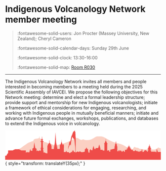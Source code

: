 # Indigenous Volcanology Network member meeting

> :fontawesome-solid-users: Jon Procter (Massey University, New Zealand); Cheryl Cameron
> 
> :fontawesome-solid-calendar-days: Sunday 29th June
> 
> :fontawesome-solid-clock: 13:30-16:00
> 
> :fontawesome-solid-map: [Room R030](maps_venue.md#__tabbed_3_1)

--- 

The Indigenous Volcanology Network invites all members and people interested in becoming members to a meeting held during the 2025 Scientific Assembly of IAVCEI. We propose the following objectives for this Network meeting: determine and elect a formal leadership structure; provide support and mentorship for new Indigenous volcanologists; initiate a framework of ethical considerations for engaging, researching, and working with Indigenous people in mutually beneficial manners; initiate and advance future formal exchanges, workshops, publications, and databases to extend the Indigenous voice in volcanology.


![Footer](img/footer.png){  style="transform: translateY(35px);" }
